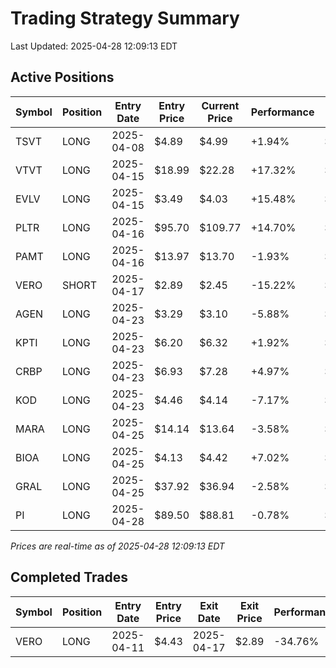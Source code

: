 # Trading Strategy Summary

Last Updated: 2025-04-28 12:09:13 EDT

## Active Positions

| Symbol | Position | Entry Date | Entry Price | Current Price | Performance | P/L per Share |
|--------|----------|------------|-------------|---------------|-------------|--------------|
| TSVT | LONG | 2025-04-08 | $4.89 | $4.99 | +1.94% | $+0.10 |
| VTVT | LONG | 2025-04-15 | $18.99 | $22.28 | +17.32% | $+3.29 |
| EVLV | LONG | 2025-04-15 | $3.49 | $4.03 | +15.48% | $+0.54 |
| PLTR | LONG | 2025-04-16 | $95.70 | $109.77 | +14.70% | $+14.07 |
| PAMT | LONG | 2025-04-16 | $13.97 | $13.70 | -1.93% | $-0.27 |
| VERO | SHORT | 2025-04-17 | $2.89 | $2.45 | -15.22% | $-0.44 |
| AGEN | LONG | 2025-04-23 | $3.29 | $3.10 | -5.88% | $-0.19 |
| KPTI | LONG | 2025-04-23 | $6.20 | $6.32 | +1.92% | $+0.12 |
| CRBP | LONG | 2025-04-23 | $6.93 | $7.28 | +4.97% | $+0.35 |
| KOD | LONG | 2025-04-23 | $4.46 | $4.14 | -7.17% | $-0.32 |
| MARA | LONG | 2025-04-25 | $14.14 | $13.64 | -3.58% | $-0.51 |
| BIOA | LONG | 2025-04-25 | $4.13 | $4.42 | +7.02% | $+0.29 |
| GRAL | LONG | 2025-04-25 | $37.92 | $36.94 | -2.58% | $-0.98 |
| PI | LONG | 2025-04-28 | $89.50 | $88.81 | -0.78% | $-0.69 |

*Prices are real-time as of 2025-04-28 12:09:13 EDT*

## Completed Trades

| Symbol | Position | Entry Date | Entry Price | Exit Date | Exit Price | Performance |
|--------|----------|------------|-------------|-----------|------------|-------------|
| VERO | LONG | 2025-04-11 | $4.43 | 2025-04-17 | $2.89 | -34.76% |